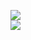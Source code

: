 [![](https://img.shields.io/badge/Made%20With-Github%20Spray-lightgrey.svg?style=for-the-badge&logo=github)](https://github.com/Annihil/github-spray#25220)  
[![](https://i.imgur.com/2DrTn0Z.gif)](https://github.com/Annihil/github-spray)